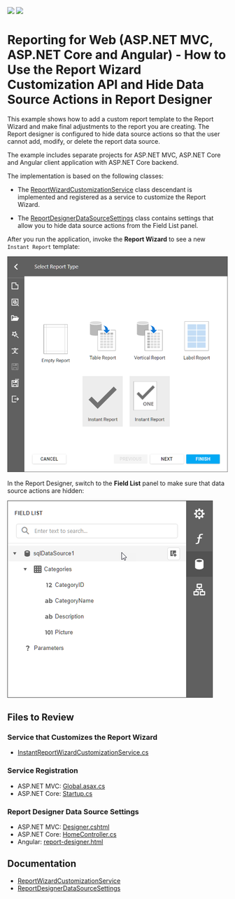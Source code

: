 <!-- default badges list -->
![](https://img.shields.io/endpoint?url=https://codecentral.devexpress.com/api/v1/VersionRange/602963716/2022.2)
[![](https://img.shields.io/badge/📖_How_to_use_DevExpress_Examples-e9f6fc?style=flat-square)](https://docs.devexpress.com/GeneralInformation/403183)
<!-- default badges end -->
# Reporting for Web (ASP.NET MVC, ASP.NET Core and Angular) - How to Use the Report Wizard Customization API and Hide Data Source Actions in Report Designer

This example shows how to add a custom report template to the Report Wizard and make final adjustments to the report you are creating. The Report designer is configured to hide data source actions so that the user cannot add, modify, or delete the report data source.

The example includes separate projects for ASP.NET MVC, ASP.NET Core and Angular client application with ASP.NET Core backend.

The implementation is based on the following classes:
 
- The [ReportWizardCustomizationService](https://docs.devexpress.com/XtraReports/DevExpress.XtraReports.Web.ReportDesigner.Services.ReportWizardCustomizationService) class descendant is implemented and registered as a service to customize the Report Wizard.

- The [ReportDesignerDataSourceSettings](https://docs.devexpress.com/XtraReports/DevExpress.XtraReports.Web.ReportDesigner.ReportDesignerDataSourceSettings) class contains settings that allow you to hide data source actions from the Field List panel.
 
After you run the application, invoke the **Report Wizard** to see a new `Instant Report` template:

![Report Wizard with Custom Template](Images/template.png)

In the Report Designer, switch to the **Field List** panel to make sure that data source actions are hidden:

![Report Designer Field List with Hidden Actions](Images/field-list-actions.png)


## Files to Review

### Service that Customizes the Report Wizard

- [InstantReportWizardCustomizationService.cs](Mvc/ReportWizardCustomizationServiceMvcExample/Services/InstantReportWizardCustomizationService.cs)

### Service Registration

- ASP.NET MVC: [Global.asax.cs](Mvc/ReportWizardCustomizationServiceMvcExample/Global.asax.cs)
- ASP.NET Core: [Startup.cs](AspNetCore/ReportWizardCustomizationServiceAspNetCoreExample/Startup.cs)

### Report Designer Data Source Settings

- ASP.NET MVC: [Designer.cshtml](Mvc/ReportWizardCustomizationServiceMvcExample/Views/Home/Designer.cshtml)
- ASP.NET Core: [HomeController.cs](AspNetCore/ReportWizardCustomizationServiceAspNetCoreExample/Controllers/HomeController.cs)
- Angular: [report-designer.html](Angular/ReportWizardCustomizationServiceAngularExample/ClientApp/src/app/reportdesigner/report-designer.html)

## Documentation

- [ReportWizardCustomizationService](https://docs.devexpress.com/XtraReports/DevExpress.XtraReports.Web.ReportDesigner.Services.ReportWizardCustomizationService)
- [ReportDesignerDataSourceSettings](https://docs.devexpress.com/XtraReports/DevExpress.XtraReports.Web.ReportDesigner.ReportDesignerDataSourceSettings)

